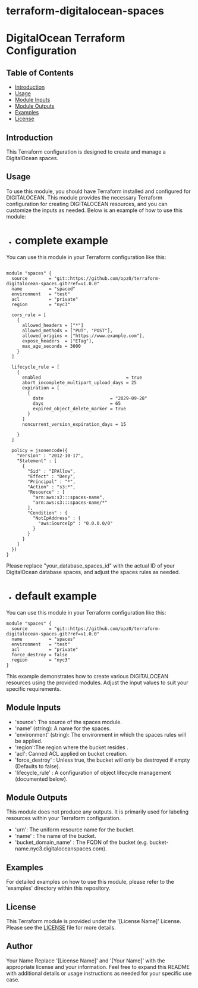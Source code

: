 # terraform-digitalocean-spaces
# DigitalOcean Terraform Configuration

## Table of Contents

- [Introduction](#introduction)
- [Usage](#usage)
- [Module Inputs](#module-inputs)
- [Module Outputs](#module-outputs)
- [Examples](#examples)
- [License](#license)

## Introduction
This Terraform configuration is designed to create and manage a DigitalOcean spaces.

## Usage
To use this module, you should have Terraform installed and configured for DIGITALOCEAN. This module provides the necessary Terraform configuration for creating DIGITALOCEAN resources, and you can customize the inputs as needed. Below is an example of how to use this module:


- # complete example
You can use this module in your Terraform configuration like this:
```hcl

module "spaces" {
  source        = "git::https://github.com/opz0/terraform-digitalocean-spaces.git?ref=v1.0.0"
  name          = "spaced"
  environment   = "test"
  acl           = "private"
  region        = "nyc3"

  cors_rule = [
    {
      allowed_headers = ["*"]
      allowed_methods = ["PUT", "POST"],
      allowed_origins = ["https://www.example.com"],
      expose_headers  = ["ETag"],
      max_age_seconds = 3000
    }
  ]

  lifecycle_rule = [
    {
      enabled                                = true
      abort_incomplete_multipart_upload_days = 25
      expiration = [
        {
          date                         = "2029-09-28"
          days                         = 65
          expired_object_delete_marker = true
        }
      ]
      noncurrent_version_expiration_days = 15

    }
  ]

  policy = jsonencode({
    "Version" : "2012-10-17",
    "Statement" : [
      {
        "Sid" : "IPAllow",
        "Effect" : "Deny",
        "Principal" : "*",
        "Action" : "s3:*",
        "Resource" : [
          "arn:aws:s3:::spaces-name",
          "arn:aws:s3:::spaces-name/*"
        ],
        "Condition" : {
          "NotIpAddress" : {
            "aws:SourceIp" : "0.0.0.0/0"
          }
        }
      }
    ]
  })
}
```
Please replace "your_database_spaces_id" with the actual ID of your DigitalOcean database spaces, and adjust the spaces rules as needed.


- # default example
You can use this module in your Terraform configuration like this:
```hcl
module "spaces" {
  source        = "git::https://github.com/opz0/terraform-digitalocean-spaces.git?ref=v1.0.0"
  name          = "spaces"
  environment   = "test"
  acl           = "private"
  force_destroy = false
  region        = "nyc3"
}
```
This example demonstrates how to create various DIGITALOCEAN resources using the provided modules. Adjust the input values to suit your specific requirements.


## Module Inputs

- 'source': The source of the spaces module.
- 'name' (string): A name for the spaces.
- 'environment' (string): The environment in which the spaces rules will be applied.
- 'region':The region where the bucket resides .
- 'acl': Canned ACL applied on bucket creation.
- 'force_destroy' : Unless true, the bucket will only be destroyed if empty (Defaults to false).
- 'lifecycle_rule' :  A configuration of object lifecycle management (documented below).

## Module Outputs

This module does not produce any outputs. It is primarily used for labeling resources within your Terraform configuration.

- 'urn':  The uniform resource name for the bucket.
- 'name' : The name of the bucket.
- 'bucket_domain_name' : The FQDN of the bucket (e.g. bucket-name.nyc3.digitaloceanspaces.com).

## Examples
For detailed examples on how to use this module, please refer to the 'examples' directory within this repository.

## License
This Terraform module is provided under the '[License Name]' License. Please see the [LICENSE](https://github.com/opz0/terraform-digitalocean-spaces/blob/master/LICENSE) file for more details.

## Author
Your Name
Replace '[License Name]' and '[Your Name]' with the appropriate license and your information. Feel free to expand this README with additional details or usage instructions as needed for your specific use case.
